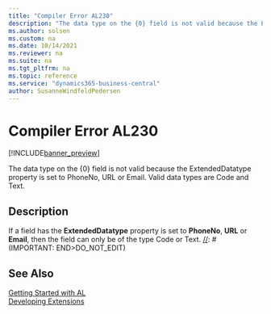 ```yaml
---
title: "Compiler Error AL230"
description: "The data type on the {0} field is not valid because the ExtendedDatatype property is set to PhoneNo, URL or Email."
ms.author: solsen
ms.custom: na
ms.date: 10/14/2021
ms.reviewer: na
ms.suite: na
ms.tgt_pltfrm: na
ms.topic: reference
ms.service: "dynamics365-business-central"
author: SusanneWindfeldPedersen
---
```

[//]: # (START>DO_NOT_EDIT)
[//]: # (IMPORTANT:Do not edit any of the content between here and the END>DO_NOT_EDIT.)
[//]: # (Any modifications should be made in the .xml files in the ModernDev repo.)
# Compiler Error AL230

[!INCLUDE[banner_preview](../includes/banner_preview.md)]

The data type on the {0} field is not valid because the ExtendedDatatype property is set to PhoneNo, URL or Email. Valid data types are Code and Text.

## Description
If a field has the **ExtendedDatatype** property is set to **PhoneNo**, **URL** or **Email**, then the field can only be of the type Code or Text.
[//]: # (IMPORTANT: END>DO_NOT_EDIT)
## See Also  
[Getting Started with AL](../devenv-get-started.md)  
[Developing Extensions](../devenv-dev-overview.md)  